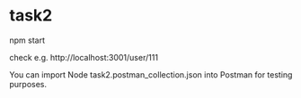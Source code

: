 # task2

npm start

check e.g. http://localhost:3001/user/111

You can import Node task2.postman_collection.json into Postman for testing purposes.
